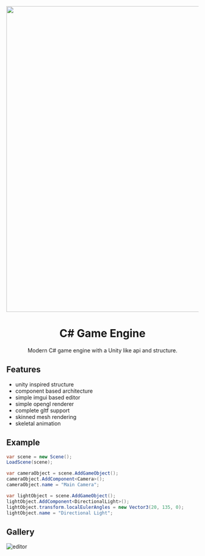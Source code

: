 <p align="center"><img width="800" src="https://github.com/user-attachments/assets/6fadccdb-3a27-4170-afbc-98725970b0e5"></p>

<h1 align="center">C# Game Engine</h1>

<p align="center">Modern C# game engine with a Unity like api and structure.</p>

## Features

- unity inspired structure
- component based architecture
- simple imgui based editor
- simple opengl renderer
- complete gltf support
- skinned mesh rendering
- skeletal animation

## Example
```csharp
var scene = new Scene();
LoadScene(scene);

var cameraObject = scene.AddGameObject();
cameraObject.AddComponent<Camera>();
cameraObject.name = "Main Camera";

var lightObject = scene.AddGameObject();
lightObject.AddComponent<DirectionalLight>();
lightObject.transform.localEulerAngles = new Vector3(20, 135, 0);
lightObject.name = "Directional Light";
```

## Gallery
![editor](https://github.com/user-attachments/assets/7a93194b-eb90-435d-9465-3a906dc275ff)
